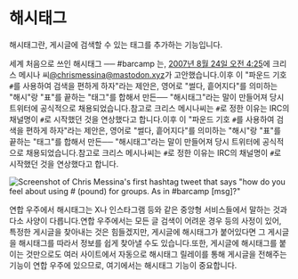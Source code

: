 # 해시태그

해시태그란, 게시글에 검색할 수 있는 태그를 추가하는 기능입니다.

세계 처음으로 쓰인 해시태그 ── #barcamp 는, [2007년 8월 24일 오전 4:25](https://twitter.com/chrismessina/status/223115412)에 크리스 메시나 씨[@chrismessina@mastodon.xyz](https://mastodon.xyz/@chrismessina)가 고안했습니다.이후 이 "파운드 기호 `#`를 사용하여 검색을 편하게 하자"라는 제안은, 영어로 "썰다, 흩어지다"를 의미하는 "해시"랑 "표"를 끝하는 "태그"를 합해서 만든── "해시태그"라는 말이 만들어져 당시 트위터에 공식적으로 채용되었습니다.참고로 크리스 메시나씨는 `#`로 정한 이유는 IRC의 채널명이 `#`로 시작했던 것을 연상했다고 합니다.이후 이 "파운드 기호 `#`를 사용하여 검색을 편하게 하자"라는 제안은, 영어로 "썰다, 흩어지다"를 의미하는 "해시"랑 "표"를 끝하는 "태그"를 합해서 만든── "해시태그"라는 말이 만들어져 당시 트위터에 공식적으로 채용되었습니다.참고로 크리스 메시나씨는 `#`로 정한 이유는 IRC의 채널명이 `#`로 시작했던 것을 연상했다고 합니다.

![Screenshot of Chris Messina's first hashtag tweet that says "how do you feel about using # (pound) for groups. As in #barcamp \[msg\]?"](/img/docs/for-users/features/hashtag/1.ko.png)

연합 우주에서 해시태그는 X나 인스타그램 등와 같은 중앙형 서비스들에서 말하는 것과 다소 사양이 다릅니다.연합 우주에서는 모든 글 검색이 어려운 경우 등의 사정이 있어, 특정한 게시글을 찾아내는 것은 힘들겠지만, 게시글에 해시태그가 붙어있다면 그 게시글을 해시태그를 따라서 정보를 쉽게 찾아낼 수도 있습니다.또한, 게시글에 해시태그를 붙이는 것만으로도 여러 사이트에서 자동으로 해시태그 릴레이를 통해 게시글을 전해주는 기능이 연합 우주에 있으므로, 여기에서는 해시태그 기능이 중요합니다.
